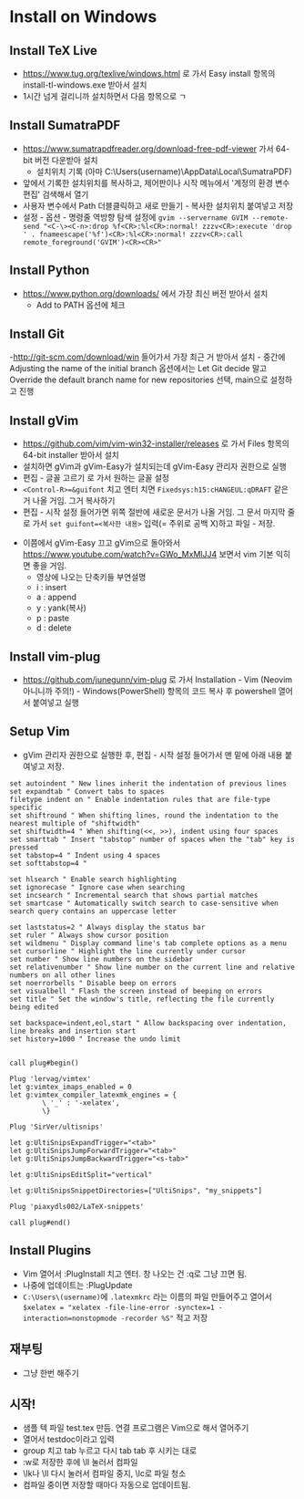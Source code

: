 Install on Windows
=========================

Install TeX Live
--------------------------
- https://www.tug.org/texlive/windows.html
로 가서 Easy install 항목의 install-tl-windows.exe 받아서 설치
- 1시간 넘게 걸리니까 설치하면서 다음 항목으로 ㄱ

Install SumatraPDF
----------------------------
- https://www.sumatrapdfreader.org/download-free-pdf-viewer 가서 64-bit 버전 다운받아 설치
    - 설치위치 기록 (아마 C:\Users\(username)\AppData\Local\SumatraPDF)
- 앞에서 기록한 설치위치를 복사하고, 제어판이나 시작 메뉴에서 '계정의 환경 변수 편집' 검색해서 열기
- 사용자 변수에서 Path 더블클릭하고 새로 만들기 - 복사한 설치위치 붙여넣고 저장
- 설정 - 옵션 - 명령줄 역방향 탐색 설정에 `gvim --servername GVIM --remote-send "<C-\><C-n>:drop %f<CR>:%l<CR>:normal! zzzv<CR>:execute 'drop ' . fnameescape('%f')<CR>:%l<CR>:normal! zzzv<CR>:call remote_foreground('GVIM')<CR><CR>"` 

Install Python
---------------------
<!--
:version
-->
- https://www.python.org/downloads/
에서 가장 최신 버전 받아서 설치
    - Add to PATH 옵션에 체크

Install Git
---------------
-http://git-scm.com/download/win
들어가서 가장 최근 거 받아서 설치
    - 중간에 Adjusting the name of the initial branch 옵션에서는 Let Git decide 말고 Override the default branch name for new repositories 선택, main으로 설정하고 진행

Install gVim
---------------------------
- https://github.com/vim/vim-win32-installer/releases
로 가서 Files 항목의 64-bit installer 받아서 설치
- 설치하면 gVim과 gVim-Easy가 설치되는데 gVim-Easy 관리자 권한으로 실행
- 편집 - 글꼴 고르기 로 가서 원하는 글꼴 설정
- `<Control-R>=&guifont` 치고 엔터 치면 `Fixedsys:h15:cHANGEUL:qDRAFT` 같은 거 나올 거임. 그거 복사하기
- 편집 - 시작 설정 들어가면 위쪽 절반에 새로운 문서가 나올 거임. 그 문서 마지막 줄로 가서 `set guifont=<복사한 내용>` 입력(= 주위로 공백 X)하고 파일 - 저장.
<!--
- `:set guifont?` 치고 엔터 치면 `guifont=Fixedsys:h20:cHANGEUL:qDRAFT` 같은 거 나올 거임. 그거 복사해서
-->
- 이쯤에서 gVim-Easy 끄고 gVim으로 돌아와서 https://www.youtube.com/watch?v=GWo_MxMlJJ4 보면서 vim 기본 익히면 좋을 거임.
    - 영상에 나오는 단축키들 부연설명
    - i : insert
    - a : append
    - y : yank(복사)
    - p : paste
    - d : delete

Install vim-plug
------------------------
- https://github.com/junegunn/vim-plug
로 가서 Installation - Vim (Neovim 아니니까 주의!) - Windows(PowerShell) 항목의 코드 복사 후 powershell 열어서 붙여넣고 실행

Setup Vim
------------------------
- gVim 관리자 권한으로 실행한 후, 편집 - 시작 설정 들어가서 맨 밑에 아래 내용 붙여넣고 저장.

<!--
https://www.shortcutfoo.com/blog/top-50-vim-configuration-options/
-->
```vim
set autoindent " New lines inherit the indentation of previous lines
set expandtab " Convert tabs to spaces
filetype indent on " Enable indentation rules that are file-type specific
set shiftround " When shifting lines, round the indentation to the nearest multiple of "shiftwidth"
set shiftwidth=4 " When shifting(<<, >>), indent using four spaces
set smarttab " Insert "tabstop" number of spaces when the "tab" key is pressed
set tabstop=4 " Indent using 4 spaces
set softtabstop=4 " 

set hlsearch " Enable search highlighting
set ignorecase " Ignore case when searching
set incsearch " Incremental search that shows partial matches
set smartcase " Automatically switch search to case-sensitive when search query contains an uppercase letter

set laststatus=2 " Always display the status bar
set ruler " Always show cursor position
set wildmenu " Display command line's tab complete options as a menu
set cursorline " Highlight the line currently under cursor
set number " Show line numbers on the sidebar
set relativenumber " Show line number on the current line and relative numbers on all other lines
set noerrorbells " Disable beep on errors
set visualbell " Flash the screen instead of beeping on errors
set title " Set the window's title, reflecting the file currently being edited

set backspace=indent,eol,start " Allow backspacing over indentation, line breaks and insertion start
set history=1000 " Increase the undo limit


call plug#begin()

Plug 'lervag/vimtex'
let g:vimtex_imaps_enabled = 0
let g:vimtex_compiler_latexmk_engines = {
        \ '_' : '-xelatex',
        \}

Plug 'SirVer/ultisnips'

let g:UltiSnipsExpandTrigger="<tab>"
let g:UltiSnipsJumpForwardTrigger="<tab>"
let g:UltiSnipsJumpBackwardTrigger="<s-tab>"

let g:UltiSnipsEditSplit="vertical"

let g:UltiSnipsSnippetDirectories=["UltiSnips", "my_snippets"]

Plug 'piaxydls002/LaTeX-snippets'

call plug#end()
```

Install Plugins
------------------
- Vim 열어서 :PlugInstall 치고 엔터. 창 나오는 건 :q로 그냥 끄면 됨.
- 나중에 업데이트는 :PlugUpdate
- `C:\Users\(username)`에 `.latexmkrc` 라는 이름의 파일 만들어주고 열어서 `$xelatex = "xelatex -file-line-error -synctex=1 -interaction=nonstopmode -recorder %S"` 적고 저장

재부팅
----------
- 그냥 한번 해주기

시작!
-------
- 샘플 텍 파일 test.tex 만듬. 연결 프로그램은 Vim으로 해서 열어주기
- 열어서 testdoc이라고 입력
- group 치고 tab 누르고 다시 tab tab 후 시키는 대로
- :w로 저장한 후에 \ll 눌러서 컴파일
- \lk나 \ll 다시 눌러서 컴파일 중지, \lc로 파일 청소
- 컴파일 중이면 저장할 때마다 자동으로 업데이트됨.
